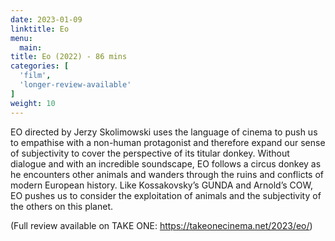 ```yaml
---
date: 2023-01-09
linktitle: Eo
menu:
  main:
title: Eo (2022) - 86 mins
categories: [
  'film',
  'longer-review-available'
]
weight: 10
---
```


EO directed by Jerzy Skolimowski uses the language of cinema to push us to empathise with a non-human protagonist and therefore expand our sense of subjectivity to cover the perspective of its titular donkey. Without dialogue and with an incredible soundscape, EO follows a circus donkey as he encounters other animals and wanders through the ruins and conflicts of modern European history. Like Kossakovsky’s GUNDA and Arnold’s COW, EO pushes us to consider the exploitation of animals and the subjectivity of the others on this planet. 

(Full review available on TAKE ONE: https://takeonecinema.net/2023/eo/)